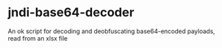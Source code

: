 # jndi-base64-decoder
An ok script for decoding and deobfuscating base64-encoded payloads, read from an xlsx file
